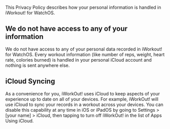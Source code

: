 This Privacy Policy describes how your personal information is handled in iWorkout! for WatchOS.

## We do not have access to any of your information ##
We do not have access to any of your personal data recorded in iWorkout! for WatchOS.
Every workout information (like number of reps, weight, heart rate, colories burned) is handled in your personal iCloud account and nothing is sent anywhere else.

## iCloud Syncing ##

As a convenience for you, iWorkOut! uses iCloud to keep aspects of your experience up to date on all of your devices. For example, iWorkOut! will use iCloud to sync your records in a workout across your devices. You can disable this capability at any time in iOS or iPadOS by going to Settings > [your name] > iCloud, then tapping to turn off iWorkOut! in the list of Apps Using iCloud.

